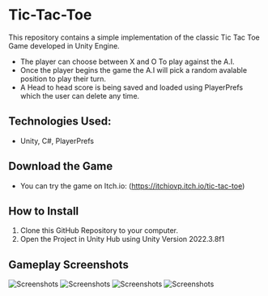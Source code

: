 # Tic-Tac-Toe
This repository contains a simple implementation of the classic Tic Tac Toe Game developed in Unity Engine.
- The player can choose between X and O To play against the A.I.
- Once the player begins the game the A.I will pick a random avalable position to play their turn.
- A Head to head score is being saved and loaded using PlayerPrefs which the user can delete any time.

## Technologies Used:
- Unity, C#, PlayerPrefs

## Download the Game
- You can try the game on Itch.io: (https://itchiovp.itch.io/tic-tac-toe)
## How to Install
1. Clone this GitHub Repository to your computer.
2. Open the Project in Unity Hub using Unity Version 2022.3.8f1

## Gameplay Screenshots
![Screenshots](https://img.itch.zone/aW1hZ2UvMjc0NDQ0Ny8xNjM3NTQ5My5wbmc=/original/ab8RaL.png)
![Screenshots](https://img.itch.zone/aW1hZ2UvMjc0NDQ0Ny8xNjM3NTQ5Ni5wbmc=/original/g49tUL.png)
![Screenshots](https://img.itch.zone/aW1hZ2UvMjc0NDQ0Ny8xNjM3NTQ5NS5wbmc=/original/h5afoE.png)
![Screenshots](https://img.itch.zone/aW1hZ2UvMjc0NDQ0Ny8xNjM3NTUxOS5wbmc=/original/RcNhdT.png)
